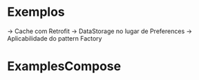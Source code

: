 # Exemplos

-> Cache com Retrofit
-> DataStorage no lugar de Preferences
-> Aplicabilidade do pattern Factory
# ExamplesCompose
